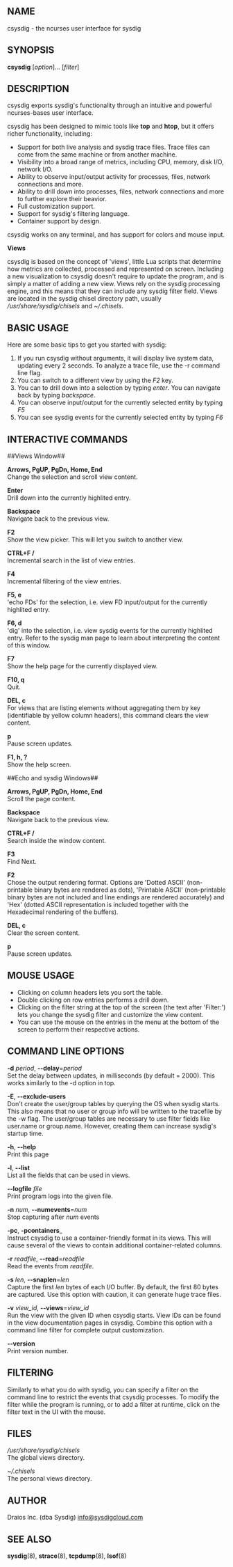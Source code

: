 NAME
----

csysdig - the ncurses user interface for sysdig

SYNOPSIS
--------

**csysdig** [*option*]... [*filter*]

DESCRIPTION
-----------

csysdig exports sysdig's functionality through an intuitive and powerful ncurses-bases user interface.

csysdig has been designed to mimic tools like **top** and **htop**, but it offers richer functionality, including:

- Support for both live analysis and sysdig trace files. Trace files can come from the same machine or from another machine. 
- Visibility into a broad range of metrics, including CPU, memory, disk I/O, network I/O.
- Ability to observe input/output activity for processes, files, network connections and more.
- Ability to drill down into processes, files, network connections and more to further explore their beavior.
- Full customization support.
- Support for sysdig's filtering language.
- Container support by design.

csysdig works on any terminal, and has support for colors and mouse input.

**Views**  

csysdig is based on the concept of 'views', little Lua scripts that determine how metrics are collected, processed and represented on screen. Including a new visualization to csysdig doesn't require to update the program, and is simply a matter of adding a new view. Views rely on the sysdig processing engine, and this means that they can include any sysdig filter field. Views are located in the sysdig chisel directory path, usually */usr/share/sysdig/chisels* and *~/.chisels*.


BASIC USAGE
-----------

Here are some basic tips to get you started with sysdig:

1. If you run csysdig without arguments, it will display live system data, updating every 2 seconds. To analyze a trace file, use the -r command line flag.
2. You can switch to a different view by using the _F2_ key.
3. You can to drill down into a selection by typing _enter_. You can navigate back by typing _backspace_.
4. You can observe input/output for the currently selected entity by typing _F5_
5. You can see sysdig events for the currently selected entity by typing _F6_

INTERACTIVE COMMANDS  
--------------------  

##Views Window##

**Arrows, PgUP, PgDn, Home, End**  
  Change the selection and scroll view content.  

**Enter**  
  Drill down into the currently highlited entry.  

**Backspace**  
  Navigate back to the previous view.  

**F2**  
  Show the view picker. This will let you switch to another view.  

**CTRL+F /**  
  Incremental search in the list of view entries.  

**F4**  
    Incremental filtering of the view entries.  

**F5, e**  
  'echo FDs' for the selection, i.e. view FD input/output for the currently highlited entry.  

**F6, d**  
  'dig' into the selection, i.e. view sysdig events for the currently highlited entry. Refer to the sysdig man page to learn about interpreting the content of this window.  

**F7**  
  Show the help page for the currently displayed view.  

**F10, q**  
  Quit.  

**DEL, c**  
  For views that are listing elements without aggregating them by key (identifiable by yellow column headers), this command clears the view content.  

**p**  
  Pause screen updates.  

**F1, h, ?**  
  Show the help screen.  

##Echo and sysdig Windows##

**Arrows, PgUP, PgDn, Home, End**  
  Scroll the page content.  

**Backspace**  
  Navigate back to the previous view.  

**CTRL+F /**  
  Search inside the window content.  

**F3**  
  Find Next.  

**F2**  
  Chose the output rendering format. Options are 'Dotted ASCII' (non-printable binary bytes are rendered as dots), 'Printable ASCII' (non-printable binary bytes are not included and line endings are rendered accurately) and 'Hex' (dotted ASCII representation is included together with the Hexadecimal rendering of the buffers).

**DEL, c**  
  Clear the screen content.  

**p**  
  Pause screen updates.  

MOUSE USAGE
-----------
- Clicking on column headers lets you sort the table.
- Double clicking on row entries performs a drill down.
- Clicking on the filter string at the top of the screen (the text after 'Filter:') lets you change the sysdig filter and customize the view content.
- You can use the mouse on the entries in the menu at the bottom of the screen to perform their respective actions.

COMMAND LINE OPTIONS
--------------------
  
**-d** _period_, **--delay**=_period_  
  Set the delay between updates, in milliseconds (by default = 2000). This works similarly to the -d option in top.  

**-E**, **--exclude-users**  
  Don't create the user/group tables by querying the OS when sysdig starts. This also means that no user or group info will be written to the tracefile by the -w flag. The user/group tables are necessary to use filter fields like user.name or group.name. However, creating them can increase sysdig's startup time.  

**-h**, **--help**  
  Print this page

**-l**, **--list**  
  List all the fields that can be used in views.
  
**--logfile** _file_  
  Print program logs into the given file.
  
**-n** _num_, **--numevents**=_num_  
  Stop capturing after _num_ events

**-pc**, **-pcontainers**_  
  Instruct csysdig to use a container-friendly format in its views. This will cause several of the views to contain additional container-related columns.

**-r** _readfile_, **--read**=_readfile_  
  Read the events from _readfile_.
  
**-s** _len_, **--snaplen**=_len_  
  Capture the first _len_ bytes of each I/O buffer. By default, the first 80 bytes are captured. Use this option with caution, it can generate huge trace files.

**-v** _view_id_, **--views**=_view_id_  
  Run the view with the given ID when csysdig starts. View IDs can be found in the view documentation pages in csysdig. Combine this option with a command line filter for complete output customization.

**--version**  
  Print version number.

FILTERING
---------
Similarly to what you do with sysdig, you can specify a filter on the command line to restrict the events that csysdig processes. To modify the filter while the program is running, or to add a filter at runtime, click on the filter text in the UI with the mouse.

FILES
-----

*/usr/share/sysdig/chisels*  
  The global views directory.

*~/.chisels*  
  The personal views directory.

AUTHOR
------

Draios Inc. (dba Sysdig) <info@sysdigcloud.com>

SEE ALSO
--------

**sysdig**(8), **strace**(8), **tcpdump**(8), **lsof**(8)
